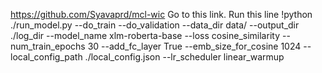 https://github.com/Syavaprd/mcl-wic
Go to this link.
Run this line
!python ./run_model.py --do_train --do_validation --data_dir data/ --output_dir ./log_dir 
  --model_name xlm-roberta-base --loss cosine_similarity --num_train_epochs 30 
    --add_fc_layer True --emb_size_for_cosine 1024 --local_config_path ./local_config.json
    --lr_scheduler linear_warmup
